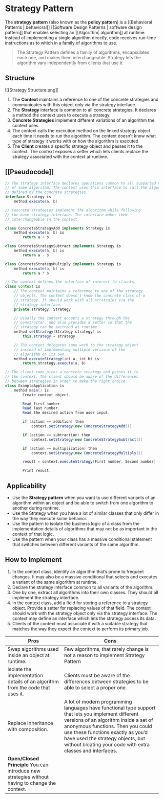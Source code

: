 # Strategy Pattern
The **strategy pattern** (also known as the **policy pattern**) is a [[Behavioral Patterns | behavioral]] [[Software Design Patterns | software design pattern]] that enables selecting an [[Algorithm| algorithm]] at runtime. Instead of implementing a single algorithm directly, code receives run-time instructions as to which in a family of algorithms to use.

> The Strategy Pattern defines a family of algorithms, encapsulates each one, and makes them interchangeable. Strategy lets the algorithm vary independently from clients that use it.

## Structure
![[Strategy Structure.png]]
1.  The **Context** maintains a reference to one of the concrete strategies and communicates with this object only via the strategy interface.
2. The **Strategy** interface is common to all concrete strategies. It declares a method the context uses to execute a strategy.
3. **Concrete Strategies** implement different variations of an algorithm the context uses.
4. The context calls the execution method on the linked strategy object each time it needs to run the algorithm. The context doesn’t know what type of strategy it works with or how the algorithm is executed.
5. The **Client** creates a specific strategy object and passes it to the context. The context exposes a setter which lets clients replace the strategy associated with the context at runtime.
## [[Pseudocode]]
``` JAVA
// The strategy interface declares operations common to all supported versions
// of some algorithm. The context uses this interface to call the algorithm
// defined by the concrete strategies.
interface Strategy is
    method execute(a, b)

// Concrete strategies implement the algorithm while following
// the base strategy interface. The interface makes them
// interchangeable in the context.

class ConcreteStrategyAdd implements Strategy is
    method execute(a, b) is
        return a + b

class ConcreteStrategySubtract implements Strategy is
    method execute(a, b) is
        return a - b

class ConcreteStrategyMultiply implements Strategy is
    method execute(a, b) is
        return a * b

// The context defines the interface of interest to clients.
class Context is
    // The context maintains a reference to one of the strategy
    // objects. The context doesn't know the concrete class of a
    // strategy. It should work with all strategies via the
    // strategy interface.
    private strategy: Strategy

    // Usually the context accepts a strategy through the
    // constructor, and also provides a setter so that the
    // strategy can be switched at runtime.
    method setStrategy(Strategy strategy) is
        this.strategy = strategy

    // The context delegates some work to the strategy object
    // instead of implementing multiple versions of the
    // algorithm on its own.
    method executeStrategy(int a, int b) is
        return strategy.execute(a, b)

// The client code picks a concrete strategy and passes it to
// the context. The client should be aware of the differences
// between strategies in order to make the right choice.
class ExampleApplication is
    method main() is
        Create context object.

        Read first number.
        Read last number.
        Read the desired action from user input.

        if (action == addition) then
            context.setStrategy(new ConcreteStrategyAdd())

        if (action == subtraction) then
            context.setStrategy(new ConcreteStrategySubtract())

        if (action == multiplication) then
            context.setStrategy(new ConcreteStrategyMultiply())

        result = context.executeStrategy(First number, Second number)

        Print result.
```

##  Applicability
- Use the **Strategy pattern** when you want to use different variants of an algorithm within an object and be able to switch from one algorithm to another during runtime.
- Use the Strategy when you have a lot of similar classes that only differ in the way they execute some behavior.
- Use the pattern to isolate the business logic of a class from the implementation details of algorithms that may not be as important in the context of that logic.
- Use the pattern when your class has a massive conditional statement that switches between different variants of the same algorithm.

## How to Implement
1. In the context class, identify an algorithm that’s prone to frequent changes. It may also be a massive conditional that selects and executes a variant of the same algorithm at runtime.
2. Declare the strategy interface common to all variants of the algorithm.
3. One by one, extract all algorithms into their own classes. They should all implement the strategy interface.
4. In the context class, add a field for storing a reference to a strategy object. Provide a setter for replacing values of that field. The context should work with the strategy object only via the strategy interface. The context may define an interface which lets the strategy access its data.
5. Clients of the context must associate it with a suitable strategy that matches the way they expect the context to perform its primary job.

| **Pros**                                                                                         | **Cons**                                                                                                                                                                                                                                                                                                                     |
| ------------------------------------------------------------------------------------------------ | ------------------------------------------------------------------------------------------------------------------------------------------------------------------------------------------------------------------------------------------------------------------------------------------------------------------------ |
| Swap algorithms used inside an object at runtime.                                                | Few algorithms, that rarely change is not a reason to implement Strategy Pattern                                                                                                                                                                                                                                         |
| Isolate the implementation details of an algorithm from the code that uses it.                   | Clients must be aware of the differences between strategies to be able to select a proper one.                                                                                                                                                                                                                           |
| Replace inheritance with composition.                                                            | A lot of modern programming languages have functional type support that lets you implement different versions of an algorithm inside a set of anonymous functions. Then you could use these functions exactly as you’d have used the strategy objects, but without bloating your code with extra classes and interfaces. |
| **Open/Closed Principle** You can introduce new strategies without having to change the context. |                                                                                                                                                                                                                                                                                                                          |

